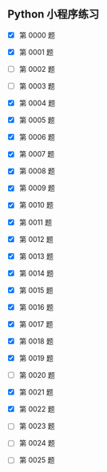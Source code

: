 ## Python 小程序练习 ##

- [X] 第 0000 题
- [X] 第 0001 题
- [ ] 第 0002 题
- [ ] 第 0003 题
- [X] 第 0004 题
- [X] 第 0005 题
- [X] 第 0006 题
- [X] 第 0007 题
- [X] 第 0008 题
- [X] 第 0009 题
- [X] 第 0010 题
- [X] 第 0011 题
- [X] 第 0012 题
- [X] 第 0013 题
- [X] 第 0014 题
- [X] 第 0015 题
- [X] 第 0016 题
- [X] 第 0017 题
- [X] 第 0018 题
- [X] 第 0019 题
- [ ] 第 0020 题
- [X] 第 0021 题
- [X] 第 0022 题
- [ ] 第 0023 题
- [ ] 第 0024 题
- [ ] 第 0025 题

